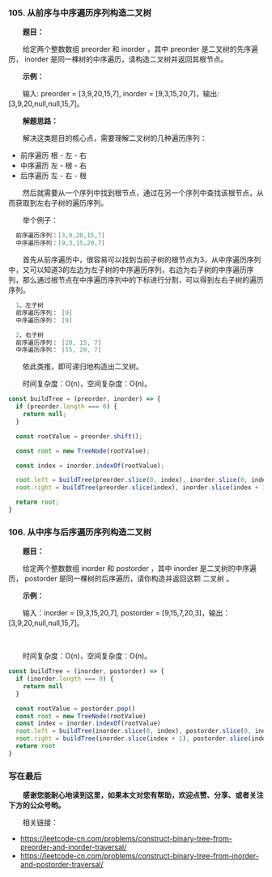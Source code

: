 ### 105. 从前序与中序遍历序列构造二叉树

&emsp;&emsp;**题目：**

&emsp;&emsp;给定两个整数数组 preorder 和 inorder ，其中 preorder 是二叉树的先序遍历， inorder 是同一棵树的中序遍历，请构造二叉树并返回其根节点。

&emsp;&emsp;**示例：**

&emsp;&emsp;输入: preorder = [3,9,20,15,7], inorder = [9,3,15,20,7]，输出: [3,9,20,null,null,15,7]。

&emsp;&emsp;**解题思路：**

 &emsp;&emsp;解决这类题目的核心点，需要理解二叉树的几种遍历序列：

  - 前序遍历 根 - 左 - 右
  - 中序遍历 左 - 根 - 右
  - 后序遍历 左 - 右 - 根

&emsp;&emsp;然后就需要从一个序列中找到根节点，通过在另一个序列中查找该根节点，从而获取到左右子树的遍历序列。

&emsp;&emsp;举个例子：

```s
  前序遍历序列：[3,9,20,15,7]
  中序遍历序列：[9,3,15,20,7]
```

&emsp;&emsp;首先从前序遍历中，很容易可以找到当前子树的根节点为3，从中序遍历序列中，又可以知道3的左边为左子树的中序遍历序列，右边为右子树的中序遍历序列，那么通过根节点在中序遍历序列中的下标进行分割，可以得到左右子树的遍历序列。

```s
  1、左子树
  前序遍历序列： [9]
  中序遍历序列： [9]

  2、右子树
  前序遍历序列： [20, 15, 7]
  中序遍历序列： [15, 20, 7]
```

&emsp;&emsp;依此类推，即可递归地构造出二叉树。

&emsp;&emsp;时间复杂度：O(n)，空间复杂度：O(n)。

```JavaScript
const buildTree = (preorder, inorder) => {
  if (preorder.length === 0) {
    return null;
  }

  const rootValue = preorder.shift();

  const root = new TreeNode(rootValue);

  const index = inorder.indexOf(rootValue);

  root.left = buildTree(preorder.slice(0, index), inorder.slice(0, index));
  root.right = buildTree(preorder.slice(index), inorder.slice(index + 1));

  return root;
}
```

### 106. 从中序与后序遍历序列构造二叉树

&emsp;&emsp;**题目：**

&emsp;&emsp;给定两个整数数组 inorder 和 postorder ，其中 inorder 是二叉树的中序遍历， postorder 是同一棵树的后序遍历，请你构造并返回这颗 二叉树 。

&emsp;&emsp;**示例：**

&emsp;&emsp;输入：inorder = [9,3,15,20,7], postorder = [9,15,7,20,3]，输出：[3,9,20,null,null,15,7]。

&emsp;&emsp;

&emsp;&emsp;时间复杂度：O(n)，空间复杂度：O(n)。

```JavaScript
const buildTree = (inorder, postorder) => {
  if (inorder.length === 0) {
    return null
  }

  const rootValue = postorder.pop()
  const root = new TreeNode(rootValue)
  const index = inorder.indexOf(rootValue)
  root.left = buildTree(inorder.slice(0, index), postorder.slice(0, index))
  root.right = buildTree(inorder.slice(index + 1), postorder.slice(index))
  return root
}
```

### 写在最后

&emsp;&emsp;**感谢您能耐心地读到这里，如果本文对您有帮助，欢迎点赞、分享、或者关注下方的公众号哟。**

&emsp;&emsp;相关链接：

- https://leetcode-cn.com/problems/construct-binary-tree-from-preorder-and-inorder-traversal/
- https://leetcode-cn.com/problems/construct-binary-tree-from-inorder-and-postorder-traversal/